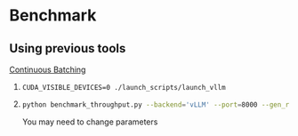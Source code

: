 # Benchmark

## Using previous tools

[Continuous Batching](https://github.com/zinccat/llm-continuous-batching-benchmarks)

1. `CUDA_VISIBLE_DEVICES=0 ./launch_scripts/launch_vllm`
2. ```bash
   python benchmark_throughput.py --backend='vLLM' --port=8000 --gen_random_prompts --allow_variable_generation_length --random_prompt_count=10 --random_prompt_lens_mean=30 --random_prompt_lens_range=10  --variable_response_lens_mean=50 --variable_response_lens_range=20 --variable_response_lens_distribution=uniform
   ```
   You may need to change parameters
